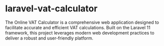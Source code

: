 # laravel-vat-calculator
The Online VAT Calculator is a comprehensive web application designed to facilitate accurate and efficient VAT calculations. Built on the Laravel 11 framework, this project leverages modern web development practices to deliver a robust and user-friendly platform.
